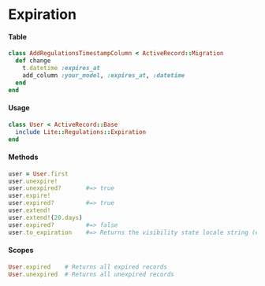 # Expiration

#### Table

```ruby
class AddRegulationsTimestampColumn < ActiveRecord::Migration
  def change
    t.datetime :expires_at
    add_column :your_model, :expires_at, :datetime
  end
end
```

#### Usage

```ruby
class User < ActiveRecord::Base
  include Lite::Regulations::Expiration
end
```

#### Methods

```ruby
user = User.first
user.unexpire!
user.unexpired?       #=> true
user.expire!
user.expired?         #=> true
user.extend!
user.extend!(20.days)
user.expired?         #=> false
user.to_expiration    #=> Returns the visibility state locale string (ex: Expired)
```

#### Scopes

```ruby
User.expired    # Returns all expired records
User.unexpired  # Returns all unexpired records
```
